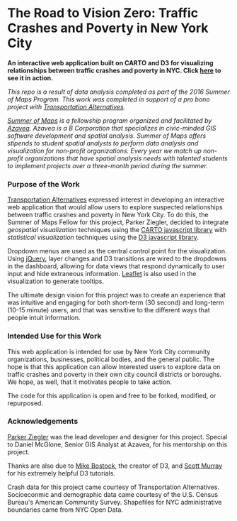 # The Road to Vision Zero: Traffic Crashes and Poverty in New York City
**An interactive web application built on CARTO and D3 for visualizing relationships between traffic crashes and poverty in NYC. Click [here](https://parkerziegler.github.io/transalt-visionzero-app/) to see it in action.**

*This repo is a result of data analysis completed as part of the 2016 Summer of Maps Program. This work was completed in support of a pro bono project with [Transportation Alternatives](https://www.transalt.org/).*

*[Summer of Maps](http://www.summerofmaps.com/) is a fellowship program organized and facilitated by [Azavea](https://www.azavea.com/). Azavea is a B Corporation that specializes in civic-minded GIS software development and spatial analysis.*
*Summer of Maps offers stipends to student spatial analysts to perform data analysis and visualization for non-profit organizations. Every year we match up non-profit organizations that have spatial analysis needs with talented students to implement projects over a three-month period during the summer.*

### Purpose of the Work
[Transportation Alternatives](https://www.transalt.org/) expressed interest in developing an interactive web application that would allow users to explore suspected relationships between traffic crashes and poverty in New York City. To do this, the Summer of Maps Fellow for this project, Parker Ziegler, decided to integrate *geospatial visualization* techniques using the [CARTO javascript library](https://carto.com/docs/carto-engine/carto-js/) with *statistical visualization* techniques using the [D3 javascript library](https://d3js.org/).

Dropdown menus are used as the central control point for the visualization. Using [jQuery](https://jquery.com/), layer changes and D3 transitions are wired to the dropdowns in the dashboard, allowing for data views that respond dynamically to user input and hide extraneous information. [Leaflet](http://leafletjs.com/) is also used in the visualization to generate tooltips.

The ultimate design vision for this project was to create an experience that was intuitive and engaging for both short-term (30 second) and long-term (10-15 minute) users, and that was sensitive to the different ways that people intuit information. 

### Intended Use for this Work
This web application is intended for use by New York City community organizations, businesses, political bodies, and the general public. The hope is that this application can allow interested users to explore data on traffic crashes and poverty in their own city council districts or boroughs. We hope, as well, that it motivates people to take action.

The code for this application is open and free to be forked, modified, or repurposed.

### Acknowledgements
[Parker Ziegler](http://parkerziegler.com/) was the lead developer and designer for this project. Special to Daniel McGlone, Senior GIS Analyst at Azavea, for his mentorship on this project.

Thanks are also due to [Mike Bostock](https://bost.ocks.org/mike/), the creator of D3, and [Scott Murray](http://alignedleft.com/tutorials) for his extremely helpful D3 tutorials.

Crash data for this project came courtesy of Transportation Alternatives. Socioeconmic and demographic data came courtesy of the U.S. Census Bureau's American Community Survey. Shapefiles for NYC administrative boundaries came from NYC Open Data.
